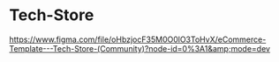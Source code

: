 # Tech-Store
https://www.figma.com/file/oHbzjocF35M0O0lO3ToHvX/eCommerce-Template---Tech-Store-(Community)?node-id=0%3A1&amp;mode=dev
